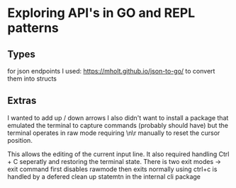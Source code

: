 # Exploring API's in GO and REPL patterns


## Types

for json endpoints I used: https://mholt.github.io/json-to-go/ to convert them into structs
## Extras

I wanted to add up / down arrows
I also didn't want to install a package that emulated the terminal to capture commands (probably should have)
but the terminal operates in raw mode requiring \n\r manually to reset the cursor position.

This allows the editing of the current input line.
It also required handling Ctrl + C seperatly and restoring the terminal state. 
There is two exit modes -> exit command first disables rawmode then exits normally
using ctrl+c is handled by a defered clean up statemtn in the internal cli package